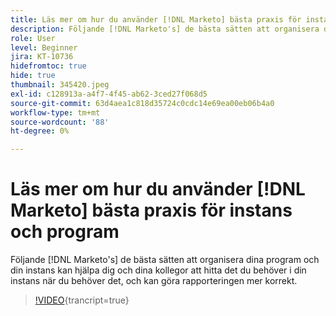 ```yaml
---
title: Läs mer om hur du använder [!DNL Marketo] bästa praxis för instans och program
description: Följande [!DNL Marketo's] de bästa sätten att organisera dina program och din instans kan hjälpa dig och dina kollegor att hitta det du behöver i din instans när du behöver det, och kan göra rapporteringen mer korrekt.
role: User
level: Beginner
jira: KT-10736
hidefromtoc: true
hide: true
thumbnail: 345420.jpeg
exl-id: c128913a-a4f7-4f45-ab62-3ced27f068d5
source-git-commit: 63d4aea1c818d35724c0cdc14e69ea00eb06b4a0
workflow-type: tm+mt
source-wordcount: '88'
ht-degree: 0%

---
```


# Läs mer om hur du använder [!DNL Marketo] bästa praxis för instans och program

Följande [!DNL Marketo's] de bästa sätten att organisera dina program och din instans kan hjälpa dig och dina kollegor att hitta det du behöver i din instans när du behöver det, och kan göra rapporteringen mer korrekt.

>[!VIDEO](https://video.tv.adobe.com/v/345420/?quality=12&learn=on){trancript=true}
